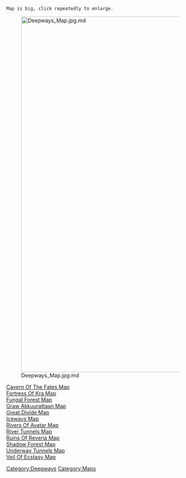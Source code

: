 `Map is big, click repeatedly to enlarge.`

<figure>
<img src="Deepways_Map.jpg.md" title="Deepways_Map.jpg.md" width="950"
alt="Deepways_Map.jpg.md" />
<figcaption aria-hidden="true">Deepways_Map.jpg.md</figcaption>
</figure>

[Cavern Of The Fates Map](Cavern_Of_The_Fates_Map "wikilink")  
[Fortress Of Kra Map](Fortress_Of_Kra_Map "wikilink")  
[Fungal Forest Map](Fungal_Forest_Map "wikilink")  
[Graw Akkuurattaan Map](Graw_Akkuurattaan_Map "wikilink")  
[Great Divide Map](Great_Divide_Map "wikilink")  
[Iceways Map](Iceways_Map "wikilink")  
[Rivers Of Avatar Map](Rivers_Of_Avatar_Map "wikilink")  
[River Tunnels Map](River_Tunnels_Map "wikilink")  
[Ruins Of Reveria Map](Ruins_Of_Reveria_Map "wikilink")  
[Shadow Forest Map](Shadow_Forest_Map "wikilink")  
[Underway Tunnels Map](Underway_Tunnels_Map "wikilink")  
[Veil Of Ecstasy Map](Veil_Of_Ecstasy_Map "wikilink")  

[Category:Deepways](Category:Deepways "wikilink")
[Category:Maps](Category:Maps "wikilink")

